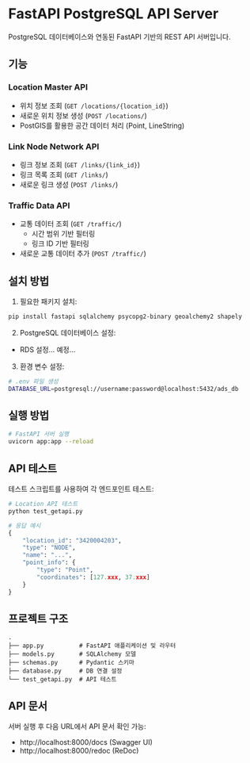 # FastAPI PostgreSQL API Server

PostgreSQL 데이터베이스와 연동된 FastAPI 기반의 REST API 서버입니다.

## 기능

### Location Master API
- 위치 정보 조회 (`GET /locations/{location_id}`)
- 새로운 위치 정보 생성 (`POST /locations/`)
- PostGIS를 활용한 공간 데이터 처리 (Point, LineString)

### Link Node Network API
- 링크 정보 조회 (`GET /links/{link_id}`)
- 링크 목록 조회 (`GET /links/`)
- 새로운 링크 생성 (`POST /links/`)

### Traffic Data API
- 교통 데이터 조회 (`GET /traffic/`)
  - 시간 범위 기반 필터링
  - 링크 ID 기반 필터링
- 새로운 교통 데이터 추가 (`POST /traffic/`)

## 설치 방법

1. 필요한 패키지 설치:
```bash
pip install fastapi sqlalchemy psycopg2-binary geoalchemy2 shapely
```

2. PostgreSQL 데이터베이스 설정:
- RDS 설정... 예정...


3. 환경 변수 설정:
```bash
# .env 파일 생성
DATABASE_URL=postgresql://username:password@localhost:5432/ads_db
```

## 실행 방법

```bash
# FastAPI 서버 실행
uvicorn app:app --reload
```

## API 테스트

테스트 스크립트를 사용하여 각 엔드포인트 테스트:
```python
# Location API 테스트
python test_getapi.py

# 응답 예시
{
    "location_id": "3420004203",
    "type": "NODE",
    "name": "...",
    "point_info": {
        "type": "Point",
        "coordinates": [127.xxx, 37.xxx]
    }
}
```

## 프로젝트 구조

```
.
├── app.py          # FastAPI 애플리케이션 및 라우터
├── models.py       # SQLAlchemy 모델
├── schemas.py      # Pydantic 스키마
├── database.py     # DB 연결 설정
└── test_getapi.py  # API 테스트
```

## API 문서

서버 실행 후 다음 URL에서 API 문서 확인 가능:
- http://localhost:8000/docs (Swagger UI)
- http://localhost:8000/redoc (ReDoc)